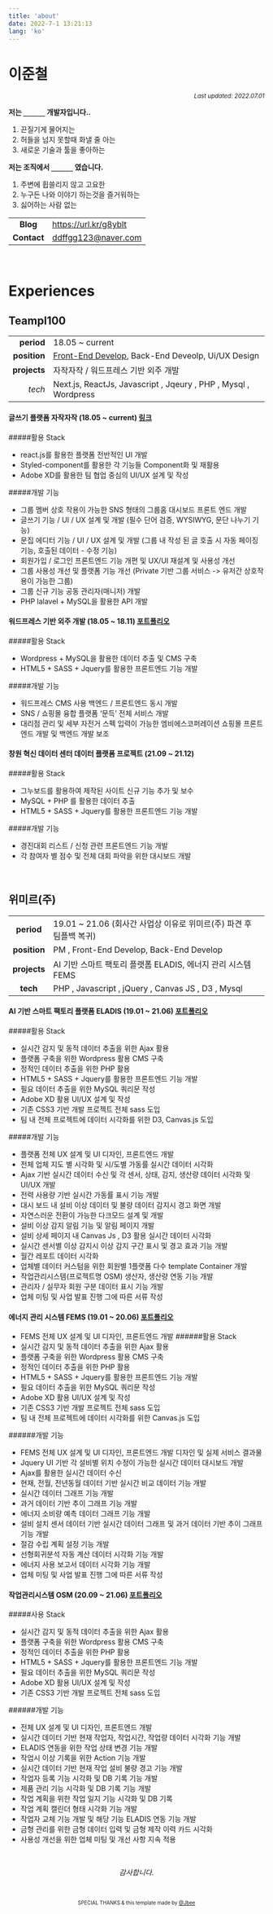 ```yaml
---
title: 'about'
date: 2022-7-1 13:21:13
lang: 'ko'
---
```


# 이준철

<div align="right"><sub><i>Last updated: 2022.07.01</i></sub></div>

**저는 `______` 개발자입니다..**

1. 끈질기게 물어지는
2. 허들을 넘지 못할때 화낼 줄 아는
3. 새로운 기술과 툴을 좋아하는

**저는 조직에서 `______` 였습니다.**

1. 주변에 휩쓸리지 않고 고요한
2. 누구든 나와 이야기 하는것을 즐거워하는
3. 싫어하는 사람 없는

|             |                         |
| :---------: | ----------------------- |
|  **Blog**   | <https://url.kr/g8yblt> |
| **Contact** | <ddffgg123@naver.com>   |

<br />

# Experiences

## Teampl100

|              |                                                                              |
| -----------: | ---------------------------------------------------------------------------- |
|   **period** | 18.05 ~ current                                                              |
| **position** | [Front-End Develop](https://jajakjajak.com/), Back-End Deveolp, Ui/UX Design |
| **projects** | 자작자작 / 워드프레스 기반 외주 개발                                         |
|       _tech_ | Next.js, ReactJs, Javascript , Jqeury , PHP , Mysql , Wordpress              |

#### 글쓰기 플랫폼 자작자작 (18.05 ~ current) [링크](https://jajakjajak.com/)

#####활용 Stack

- react.js를 활용한 플랫폼 전반적인 UI 개발
- Styled-component를 활용한 각 기능들 Component화 및 재활용
- Adobe XD를 활용한 팀 협업 중심의 UI/UX 설계 및 작성

#####개발 기능

- 그룹 멤버 상호 작용이 가능한 SNS 형태의 그룹홈 대시보드 프론트 엔드 개발
- 글쓰기 기능 / UI / UX 설계 및 개발 (필수 단어 검증, WYSIWYG, 문단 나누기 기능)
- 문집 에디터 기능 / UI / UX 설계 및 개발 (그룹 내 작성 된 글 호출 시 자동 페이징 기능, 호출된 데이터 - 수정 기능)
- 회원가입 / 로그인 프론트엔드 기능 개편 및 UX/UI 재설계 및 사용성 개선
- 그룹 사용성 개선 및 플랫폼 기능 개선 (Private 기반 그룹 서비스 -> 유저간 상호작용이 가능한 그룹)
- 그룹 신규 기능 공동 관리자(매니저) 개발
- PHP lalavel + MySQL을 활용한 API 개발

#### 워드프레스 기반 외주 개발 (18.05 ~ 18.11) [포트폴리오](https://juncheol.notion.site/cbca268f04034870add75d9d98f9cfda)

#####활용 Stack

- Wordpress + MySQL을 활용한 데이터 추출 및 CMS 구축
- HTML5 + SASS + Jquery를 활용한 프론트엔드 기능 개발

#####개발 기능

- 워드프레스 CMS 사용 백엔드 / 프론트엔드 동시 개발
- SNS / 쇼핑몰 융합 플랫폼 ‘문득’ 전체 서비스 개발
- 대리점 관리 및 세부 자전거 스펙 입력이 가능한 엠비에스코퍼레이션 쇼핑몰 프론트엔드 개발 및 백엔드 개발 보조

#### 창원 혁신 데이터 센터 데이터 플랫폼 프로젝트 (21.09 ~ 21.12)

#####활용 Stack

- 그누보드를 활용하여 제작된 사이트 신규 기능 추가 및 보수
- MySQL + PHP 를 활용한 데이터 추출
- HTML5 + SASS + Jquery를 활용한 프론트엔드 기능 개발

#####개발 기능

- 경진대회 리스트 / 신청 관련 프론트엔드 기능 개발
- 각 참여자 별 점수 및 전체 대회 파악을 위한 대시보드 개발

<br />

## 위미르(주)

|              |                                                                     |
| :----------: | ------------------------------------------------------------------- |
|  **period**  | 19.01 ~ 21.06 (회사간 사업상 이유로 위미르(주) 파견 후 팀플백 복귀) |
| **position** | PM , Front-End Develop, Back-End Develop                            |
| **projects** | AI 기반 스마트 팩토리 플랫폼 ELADIS, 에너지 관리 시스템 FEMS        |
|   **tech**   | PHP , Javascript , jQuery , Canvas JS , D3 , Mysql                  |

#### AI 기반 스마트 팩토리 플랫폼 ELADIS (19.01 ~ 21.06) [포트폴리오](https://juncheol.notion.site/f810d9ee51cb4148a10e376fe297a3d9)

#####활용 Stack

- 실시간 감지 및 동적 데이터 추출을 위한 Ajax 활용
- 플랫폼 구축을 위한 Wordpress 활용 CMS 구축
- 정적인 데이터 추출을 위한 PHP 활용
- HTML5 + SASS + Jquery를 활용한 프론트엔드 기능 개발
- 필요 데이터 추출을 위한 MySQL 쿼리문 작성
- Adobe XD 활용 UI/UX 설계 및 작성
- 기존 CSS3 기반 개발 프로젝트 전체 sass 도입
- 팀 내 전체 프로젝트에 데이터 시각화를 위한 D3, Canvas.js 도입

#####개발 기능

- 플랫폼 전체 UX 설계 및 UI 디자인, 프론트엔드 개발
- 전체 업체 지도 별 시각화 및 시/도별 가동률 실시간 데이터 시각화
- Ajax 기반 실시간 데이터 수신 및 각 센서, 상태, 감지, 생산량 데이터 시각화 및 UI/UX 개발
- 전력 사용량 기반 실시간 가동률 표시 기능 개발
- 대시 보드 내 설비 이상 데이터 및 불량 데이터 감지시 경고 화면 개발
- 자연스러운 전환이 가능한 다크모드 설계 및 개발
- 설비 이상 감지 알림 기능 및 알림 페이지 개발
- 설비 상세 페이지 내 Canvas Js , D3 활용 실시간 데이터 시각화
- 실시간 센서별 이상 감지시 이상 감지 구간 표시 및 경고 효과 기능 개발
- 월간 레포트 데이터 시각화
- 업체별 데이터 커스텀을 위한 회원별 1플랫폼 다수 template Container 개발
- 작업관리시스템(프로젝트명 OSM) 생산자, 생산량 연동 기능 개발
- 관리자 / 실무자 회원 구분 데이터 표시 기능 개발
- 업체 미팅 및 사업 발표 진행 그에 따른 서류 작성

#### 에너지 관리 시스템 FEMS (19.01 ~ 20.06) [포트폴리오](https://juncheol.notion.site/FEMS-75d9a0d56b244626be669ecddef7d3f0)

- FEMS 전체 UX 설계 및 UI 디자인, 프론트엔드 개발 ######활용 Stack
- 실시간 감지 및 동적 데이터 추출을 위한 Ajax 활용
- 플랫폼 구축을 위한 Wordpress 활용 CMS 구축
- 정적인 데이터 추출을 위한 PHP 활용
- HTML5 + SASS + Jquery를 활용한 프론트엔드 기능 개발
- 필요 데이터 추출을 위한 MySQL 쿼리문 작성
- Adobe XD 활용 UI/UX 설계 및 작성
- 기존 CSS3 기반 개발 프로젝트 전체 sass 도입
- 팀 내 전체 프로젝트에 데이터 시각화를 위한 Canvas.js 도입

######개발 기능

- FEMS 전체 UX 설계 및 UI 디자인, 프론트엔드 개발 디자인 및 실제 서비스 결과물
- Jquery UI 기반 각 설비별 위치 수정이 가능한 실시간 데이터 대시보드 개발
- Ajax를 활용한 실시간 데이터 수신
- 현재, 전월, 전년동월 데이터 기반 실시간 비교 데이터 기능 개발
- 실시간 데이터 그래프 기능 개발
- 과거 데이터 기반 추이 그래프 기능 개발
- 에너지 소비량 예측 데이터 그래프 기능 개발
- 설비 설치 센서 데이터 기반 실시간 데이터 그래프 및 과거 데이터 기반 추이 그래프 기능 개발
- 절감 수립 계획 설정 기능 개발
- 선형회귀분석 자동 계산 데이터 시각화 기능 개발
- 에너지 사용 보고서 데이터 시각화 기능 개발
- 업체 미팅 및 사업 발표 진행 그에 따른 서류 작성

#### 작업관리시스템 OSM (20.09 ~ 21.06) [포트폴리오](https://juncheol.notion.site/OSM-d858ca24004c47348fff69bb60a769e1)

#####사용 Stack

- 실시간 감지 및 동적 데이터 추출을 위한 Ajax 활용
- 플랫폼 구축을 위한 Wordpress 활용 CMS 구축
- 정적인 데이터 추출을 위한 PHP 활용
- HTML5 + SASS + Jquery를 활용한 프론트엔드 기능 개발
- 필요 데이터 추출을 위한 MySQL 쿼리문 작성
- Adobe XD 활용 UI/UX 설계 및 작성
- 기존 CSS3 기반 개발 프로젝트 전체 sass 도입

######개발 기능

- 전체 UX 설계 및 UI 디자인, 프론트엔드 개발
- 실시간 데이터 기반 현재 작업자, 작업시간, 작업량 데이터 시각화 기능 개발
- ELADIS 연동을 위한 작업 상태 변경 기능 개발
- 작업시 이상 기록을 위한 Action 기능 개발
- 실시간 데이터 기반 현재 작업 설비 불량 경고 기능 개발
- 작업자 등록 기능 시각화 및 DB 기록 기능 개발
- 제품 관리 기능 시각화 및 DB 기록 기능 개발
- 작업 계획을 위한 작업 일지 기능 시각화 및 DB 기록
- 작업 계획 캘린더 형태 시각화 기능 개발
- 작업자 교체 기능 개발 및 해당 기능 ELADIS 연동 기능 개발
- 금형 관리를 위한 금형 데이터 입력 및 금형 제작 이력 카드 시각화
- 사용성 개선을 위한 업체 미팅 및 개선 사항 지속 적용

<br />

<div align="center" class="final">

_감사합니다._

<br/>

<sub><sup>SPECIAL THANKS & this template made by <a href="https://github.com/JaeYeopHan">@Jbee</a></sup></sub>

</div>
